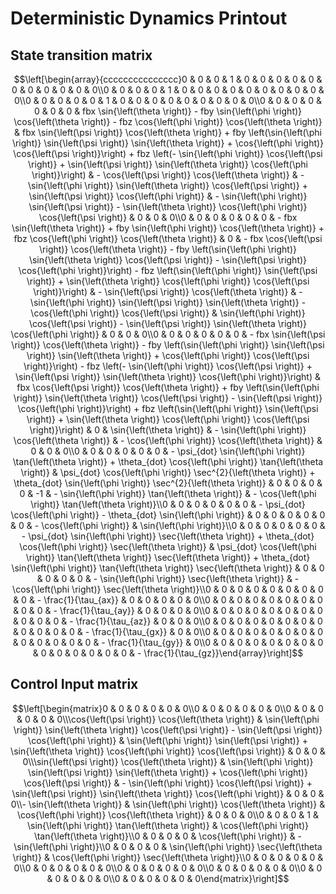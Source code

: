 # Deterministic Dynamics Printout

## State transition matrix

$$\left[\begin{array}{ccccccccccccccc}0 & 0 & 0 & 1 & 0 & 0 & 0 & 0 & 0 & 0 & 0 & 0 & 0 & 0 & 0\\0 & 0 & 0 & 0 & 1 & 0 & 0 & 0 & 0 & 0 & 0 & 0 & 0 & 0 & 0\\0 & 0 & 0 & 0 & 0 & 1 & 0 & 0 & 0 & 0 & 0 & 0 & 0 & 0 & 0\\0 & 0 & 0 & 0 & 0 & 0 & 0 & fbx \sin{\left(\theta \right)} - fby \sin{\left(\phi \right)} \cos{\left(\theta \right)} - fbz \cos{\left(\phi \right)} \cos{\left(\theta \right)} & fbx \sin{\left(\psi \right)} \cos{\left(\theta \right)} + fby \left(\sin{\left(\phi \right)} \sin{\left(\psi \right)} \sin{\left(\theta \right)} + \cos{\left(\phi \right)} \cos{\left(\psi \right)}\right) + fbz \left(- \sin{\left(\phi \right)} \cos{\left(\psi \right)} + \sin{\left(\psi \right)} \sin{\left(\theta \right)} \cos{\left(\phi \right)}\right) & - \cos{\left(\psi \right)} \cos{\left(\theta \right)} & - \sin{\left(\phi \right)} \sin{\left(\theta \right)} \cos{\left(\psi \right)} + \sin{\left(\psi \right)} \cos{\left(\phi \right)} & - \sin{\left(\phi \right)} \sin{\left(\psi \right)} - \sin{\left(\theta \right)} \cos{\left(\phi \right)} \cos{\left(\psi \right)} & 0 & 0 & 0\\0 & 0 & 0 & 0 & 0 & 0 & - fbx \sin{\left(\theta \right)} + fby \sin{\left(\phi \right)} \cos{\left(\theta \right)} + fbz \cos{\left(\phi \right)} \cos{\left(\theta \right)} & 0 & - fbx \cos{\left(\psi \right)} \cos{\left(\theta \right)} - fby \left(\sin{\left(\phi \right)} \sin{\left(\theta \right)} \cos{\left(\psi \right)} - \sin{\left(\psi \right)} \cos{\left(\phi \right)}\right) - fbz \left(\sin{\left(\phi \right)} \sin{\left(\psi \right)} + \sin{\left(\theta \right)} \cos{\left(\phi \right)} \cos{\left(\psi \right)}\right) & - \sin{\left(\psi \right)} \cos{\left(\theta \right)} & - \sin{\left(\phi \right)} \sin{\left(\psi \right)} \sin{\left(\theta \right)} - \cos{\left(\phi \right)} \cos{\left(\psi \right)} & \sin{\left(\phi \right)} \cos{\left(\psi \right)} - \sin{\left(\psi \right)} \sin{\left(\theta \right)} \cos{\left(\phi \right)} & 0 & 0 & 0\\0 & 0 & 0 & 0 & 0 & 0 & - fbx \sin{\left(\psi \right)} \cos{\left(\theta \right)} - fby \left(\sin{\left(\phi \right)} \sin{\left(\psi \right)} \sin{\left(\theta \right)} + \cos{\left(\phi \right)} \cos{\left(\psi \right)}\right) - fbz \left(- \sin{\left(\phi \right)} \cos{\left(\psi \right)} + \sin{\left(\psi \right)} \sin{\left(\theta \right)} \cos{\left(\phi \right)}\right) & fbx \cos{\left(\psi \right)} \cos{\left(\theta \right)} + fby \left(\sin{\left(\phi \right)} \sin{\left(\theta \right)} \cos{\left(\psi \right)} - \sin{\left(\psi \right)} \cos{\left(\phi \right)}\right) + fbz \left(\sin{\left(\phi \right)} \sin{\left(\psi \right)} + \sin{\left(\theta \right)} \cos{\left(\phi \right)} \cos{\left(\psi \right)}\right) & 0 & \sin{\left(\theta \right)} & - \sin{\left(\phi \right)} \cos{\left(\theta \right)} & - \cos{\left(\phi \right)} \cos{\left(\theta \right)} & 0 & 0 & 0\\0 & 0 & 0 & 0 & 0 & 0 & - \psi_{dot} \sin{\left(\phi \right)} \tan{\left(\theta \right)} + \theta_{dot} \cos{\left(\phi \right)} \tan{\left(\theta \right)} & \psi_{dot} \cos{\left(\phi \right)} \sec^{2}{\left(\theta \right)} + \theta_{dot} \sin{\left(\phi \right)} \sec^{2}{\left(\theta \right)} & 0 & 0 & 0 & 0 & -1 & - \sin{\left(\phi \right)} \tan{\left(\theta \right)} & - \cos{\left(\phi \right)} \tan{\left(\theta \right)}\\0 & 0 & 0 & 0 & 0 & 0 & - \psi_{dot} \cos{\left(\phi \right)} - \theta_{dot} \sin{\left(\phi \right)} & 0 & 0 & 0 & 0 & 0 & 0 & - \cos{\left(\phi \right)} & \sin{\left(\phi \right)}\\0 & 0 & 0 & 0 & 0 & 0 & - \psi_{dot} \sin{\left(\phi \right)} \sec{\left(\theta \right)} + \theta_{dot} \cos{\left(\phi \right)} \sec{\left(\theta \right)} & \psi_{dot} \cos{\left(\phi \right)} \tan{\left(\theta \right)} \sec{\left(\theta \right)} + \theta_{dot} \sin{\left(\phi \right)} \tan{\left(\theta \right)} \sec{\left(\theta \right)} & 0 & 0 & 0 & 0 & 0 & - \sin{\left(\phi \right)} \sec{\left(\theta \right)} & - \cos{\left(\phi \right)} \sec{\left(\theta \right)}\\0 & 0 & 0 & 0 & 0 & 0 & 0 & 0 & 0 & - \frac{1}{\tau_{ax}} & 0 & 0 & 0 & 0 & 0\\0 & 0 & 0 & 0 & 0 & 0 & 0 & 0 & 0 & 0 & - \frac{1}{\tau_{ay}} & 0 & 0 & 0 & 0\\0 & 0 & 0 & 0 & 0 & 0 & 0 & 0 & 0 & 0 & 0 & - \frac{1}{\tau_{az}} & 0 & 0 & 0\\0 & 0 & 0 & 0 & 0 & 0 & 0 & 0 & 0 & 0 & 0 & 0 & - \frac{1}{\tau_{gx}} & 0 & 0\\0 & 0 & 0 & 0 & 0 & 0 & 0 & 0 & 0 & 0 & 0 & 0 & 0 & - \frac{1}{\tau_{gy}} & 0\\0 & 0 & 0 & 0 & 0 & 0 & 0 & 0 & 0 & 0 & 0 & 0 & 0 & 0 & - \frac{1}{\tau_{gz}}\end{array}\right]$$

## Control Input matrix

$$\left[\begin{matrix}0 & 0 & 0 & 0 & 0 & 0\\0 & 0 & 0 & 0 & 0 & 0\\0 & 0 & 0 & 0 & 0 & 0\\\cos{\left(\psi \right)} \cos{\left(\theta \right)} & \sin{\left(\phi \right)} \sin{\left(\theta \right)} \cos{\left(\psi \right)} - \sin{\left(\psi \right)} \cos{\left(\phi \right)} & \sin{\left(\phi \right)} \sin{\left(\psi \right)} + \sin{\left(\theta \right)} \cos{\left(\phi \right)} \cos{\left(\psi \right)} & 0 & 0 & 0\\\sin{\left(\psi \right)} \cos{\left(\theta \right)} & \sin{\left(\phi \right)} \sin{\left(\psi \right)} \sin{\left(\theta \right)} + \cos{\left(\phi \right)} \cos{\left(\psi \right)} & - \sin{\left(\phi \right)} \cos{\left(\psi \right)} + \sin{\left(\psi \right)} \sin{\left(\theta \right)} \cos{\left(\phi \right)} & 0 & 0 & 0\\- \sin{\left(\theta \right)} & \sin{\left(\phi \right)} \cos{\left(\theta \right)} & \cos{\left(\phi \right)} \cos{\left(\theta \right)} & 0 & 0 & 0\\0 & 0 & 0 & 1 & \sin{\left(\phi \right)} \tan{\left(\theta \right)} & \cos{\left(\phi \right)} \tan{\left(\theta \right)}\\0 & 0 & 0 & 0 & \cos{\left(\phi \right)} & - \sin{\left(\phi \right)}\\0 & 0 & 0 & 0 & \sin{\left(\phi \right)} \sec{\left(\theta \right)} & \cos{\left(\phi \right)} \sec{\left(\theta \right)}\\0 & 0 & 0 & 0 & 0 & 0\\0 & 0 & 0 & 0 & 0 & 0\\0 & 0 & 0 & 0 & 0 & 0\\0 & 0 & 0 & 0 & 0 & 0\\0 & 0 & 0 & 0 & 0 & 0\\0 & 0 & 0 & 0 & 0 & 0\end{matrix}\right]$$

